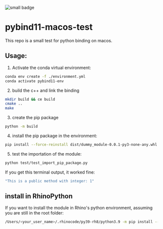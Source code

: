 <!-- badge-placeholder -->
![small badge](https://img.shields.io/badge/pybind11%20test-passing-brightgreen)

# pybind11-macos-test

This repo is a small test for python binding on macos.

## Usage:

1) Activate the conda virtual environment: 

```bash
conda env create -f ./environment.yml
conda activate pybind11-env
```

2) build the c++ and link the binding

```bash
mkdir build && ce build
cmake ..
make
```

3) create the pip package
```bash
python -m build
```

4) install the pip package in the environment:
```bash
pip install --force-reinstall dist/dummy_module-0.0.1-py3-none-any.whl # The --force-reinstall is if you have already installed before, but doesn't cause problems if it is the first install
```

5) test the importation of the module:
```bash
python test/test_import_pip_package.py 
```

If you get this terminal output, it worked fine:
```bash
"This is a public method with integer: 1"
```

## install in RhinoPython

If you want to install the module in Rhino's python environment, assuming you are still in the root folder: 

```bash
/Users/<your_user_name>/.rhinocode/py39-rh8/python3.9 -m pip install --force-reinstall ./dist/dummy_module-0.0.1-py3-none-any.whl
```